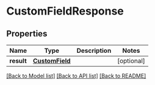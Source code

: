 # CustomFieldResponse

## Properties
Name | Type | Description | Notes
------------ | ------------- | ------------- | -------------
**result** | [**CustomField**](CustomField.md) |  | [optional] 

[[Back to Model list]](../README.md#documentation-for-models) [[Back to API list]](../README.md#documentation-for-api-endpoints) [[Back to README]](../README.md)

